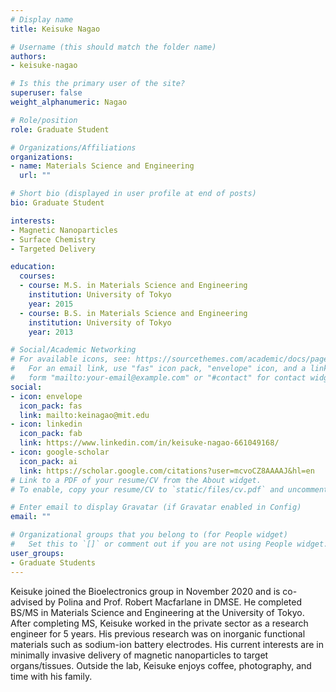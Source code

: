 ```yaml
---
# Display name
title: Keisuke Nagao

# Username (this should match the folder name)
authors:
- keisuke-nagao

# Is this the primary user of the site?
superuser: false
weight_alphanumeric: Nagao

# Role/position
role: Graduate Student

# Organizations/Affiliations
organizations:
- name: Materials Science and Engineering
  url: ""

# Short bio (displayed in user profile at end of posts)
bio: Graduate Student

interests:
- Magnetic Nanoparticles
- Surface Chemistry
- Targeted Delivery

education:
  courses:
  - course: M.S. in Materials Science and Engineering
    institution: University of Tokyo
    year: 2015
  - course: B.S. in Materials Science and Engineering
    institution: University of Tokyo
    year: 2013

# Social/Academic Networking
# For available icons, see: https://sourcethemes.com/academic/docs/page-builder/#icons
#   For an email link, use "fas" icon pack, "envelope" icon, and a link in the
#   form "mailto:your-email@example.com" or "#contact" for contact widget.
social:
- icon: envelope
  icon_pack: fas
  link: mailto:keinagao@mit.edu
- icon: linkedin
  icon_pack: fab
  link: https://www.linkedin.com/in/keisuke-nagao-661049168/
- icon: google-scholar
  icon_pack: ai
  link: https://scholar.google.com/citations?user=mcvoCZ8AAAAJ&hl=en
# Link to a PDF of your resume/CV from the About widget.
# To enable, copy your resume/CV to `static/files/cv.pdf` and uncomment the lines below.

# Enter email to display Gravatar (if Gravatar enabled in Config)
email: ""

# Organizational groups that you belong to (for People widget)
#   Set this to `[]` or comment out if you are not using People widget.
user_groups:
- Graduate Students
---
```

Keisuke joined the Bioelectronics group in November 2020 and is co-advised by Polina and Prof. Robert Macfarlane in DMSE. He completed BS/MS in Materials Science and Engineering at the University of Tokyo. After completing MS, Keisuke worked in the private sector as a research engineer for 5 years. His previous research was on inorganic functional materials such as sodium-ion battery electrodes. His current interests are in minimally invasive delivery of magnetic nanoparticles to target organs/tissues. Outside the lab, Keisuke enjoys coffee, photography, and time with his family.
